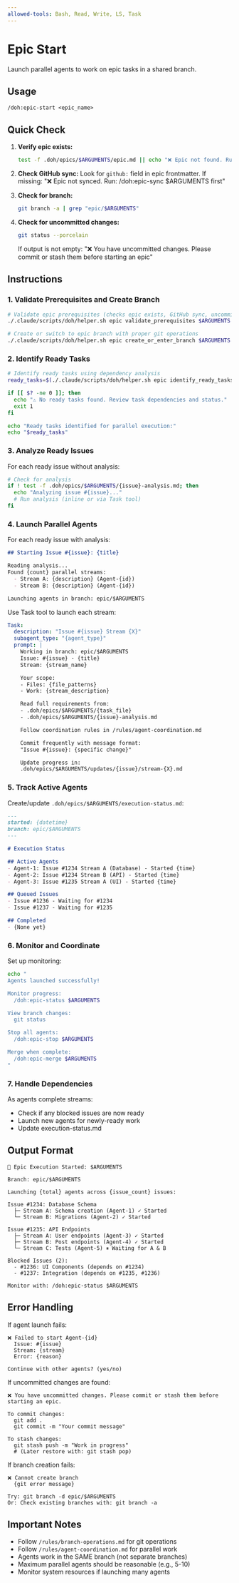 ```yaml
---
allowed-tools: Bash, Read, Write, LS, Task
---
```


# Epic Start

Launch parallel agents to work on epic tasks in a shared branch.

## Usage
```
/doh:epic-start <epic_name>
```

## Quick Check

1. **Verify epic exists:**
   ```bash
   test -f .doh/epics/$ARGUMENTS/epic.md || echo "❌ Epic not found. Run: /doh:prd-parse $ARGUMENTS"
   ```

2. **Check GitHub sync:**
   Look for `github:` field in epic frontmatter.
   If missing: "❌ Epic not synced. Run: /doh:epic-sync $ARGUMENTS first"

3. **Check for branch:**
   ```bash
   git branch -a | grep "epic/$ARGUMENTS"
   ```

4. **Check for uncommitted changes:**
   ```bash
   git status --porcelain
   ```
   If output is not empty: "❌ You have uncommitted changes. Please commit or stash them before starting an epic"

## Instructions

### 1. Validate Prerequisites and Create Branch

```bash
# Validate epic prerequisites (checks epic exists, GitHub sync, uncommitted changes)
./.claude/scripts/doh/helper.sh epic validate_prerequisites $ARGUMENTS || exit 1

# Create or switch to epic branch with proper git operations
./.claude/scripts/doh/helper.sh epic create_or_enter_branch $ARGUMENTS || exit 1
```

### 2. Identify Ready Tasks

```bash
# Identify ready tasks using dependency analysis
ready_tasks=$(./.claude/scripts/doh/helper.sh epic identify_ready_tasks $ARGUMENTS)

if [[ $? -ne 0 ]]; then
  echo "⚠️ No ready tasks found. Review task dependencies and status."
  exit 1
fi

echo "Ready tasks identified for parallel execution:"
echo "$ready_tasks"
```

### 3. Analyze Ready Issues

For each ready issue without analysis:
```bash
# Check for analysis
if ! test -f .doh/epics/$ARGUMENTS/{issue}-analysis.md; then
  echo "Analyzing issue #{issue}..."
  # Run analysis (inline or via Task tool)
fi
```

### 4. Launch Parallel Agents

For each ready issue with analysis:

```markdown
## Starting Issue #{issue}: {title}

Reading analysis...
Found {count} parallel streams:
  - Stream A: {description} (Agent-{id})
  - Stream B: {description} (Agent-{id})

Launching agents in branch: epic/$ARGUMENTS
```

Use Task tool to launch each stream:
```yaml
Task:
  description: "Issue #{issue} Stream {X}"
  subagent_type: "{agent_type}"
  prompt: |
    Working in branch: epic/$ARGUMENTS
    Issue: #{issue} - {title}
    Stream: {stream_name}

    Your scope:
    - Files: {file_patterns}
    - Work: {stream_description}

    Read full requirements from:
    - .doh/epics/$ARGUMENTS/{task_file}
    - .doh/epics/$ARGUMENTS/{issue}-analysis.md

    Follow coordination rules in /rules/agent-coordination.md

    Commit frequently with message format:
    "Issue #{issue}: {specific change}"

    Update progress in:
    .doh/epics/$ARGUMENTS/updates/{issue}/stream-{X}.md
```

### 5. Track Active Agents

Create/update `.doh/epics/$ARGUMENTS/execution-status.md`:

```markdown
---
started: {datetime}
branch: epic/$ARGUMENTS
---

# Execution Status

## Active Agents
- Agent-1: Issue #1234 Stream A (Database) - Started {time}
- Agent-2: Issue #1234 Stream B (API) - Started {time}
- Agent-3: Issue #1235 Stream A (UI) - Started {time}

## Queued Issues
- Issue #1236 - Waiting for #1234
- Issue #1237 - Waiting for #1235

## Completed
- {None yet}
```

### 6. Monitor and Coordinate

Set up monitoring:
```bash
echo "
Agents launched successfully!

Monitor progress:
  /doh:epic-status $ARGUMENTS

View branch changes:
  git status

Stop all agents:
  /doh:epic-stop $ARGUMENTS

Merge when complete:
  /doh:epic-merge $ARGUMENTS
"
```

### 7. Handle Dependencies

As agents complete streams:
- Check if any blocked issues are now ready
- Launch new agents for newly-ready work
- Update execution-status.md

## Output Format

```
🚀 Epic Execution Started: $ARGUMENTS

Branch: epic/$ARGUMENTS

Launching {total} agents across {issue_count} issues:

Issue #1234: Database Schema
  ├─ Stream A: Schema creation (Agent-1) ✓ Started
  └─ Stream B: Migrations (Agent-2) ✓ Started

Issue #1235: API Endpoints
  ├─ Stream A: User endpoints (Agent-3) ✓ Started
  ├─ Stream B: Post endpoints (Agent-4) ✓ Started
  └─ Stream C: Tests (Agent-5) ⏸ Waiting for A & B

Blocked Issues (2):
  - #1236: UI Components (depends on #1234)
  - #1237: Integration (depends on #1235, #1236)

Monitor with: /doh:epic-status $ARGUMENTS
```

## Error Handling

If agent launch fails:
```
❌ Failed to start Agent-{id}
  Issue: #{issue}
  Stream: {stream}
  Error: {reason}

Continue with other agents? (yes/no)
```

If uncommitted changes are found:
```
❌ You have uncommitted changes. Please commit or stash them before starting an epic.

To commit changes:
  git add .
  git commit -m "Your commit message"

To stash changes:
  git stash push -m "Work in progress"
  # (Later restore with: git stash pop)
```

If branch creation fails:
```
❌ Cannot create branch
  {git error message}

Try: git branch -d epic/$ARGUMENTS
Or: Check existing branches with: git branch -a
```

## Important Notes

- Follow `/rules/branch-operations.md` for git operations
- Follow `/rules/agent-coordination.md` for parallel work
- Agents work in the SAME branch (not separate branches)
- Maximum parallel agents should be reasonable (e.g., 5-10)
- Monitor system resources if launching many agents
